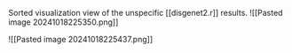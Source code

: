 Sorted visualization view of the unspecific [[disgenet2.r]] results.
![[Pasted image 20241018225350.png]]

![[Pasted image 20241018225437.png]]

